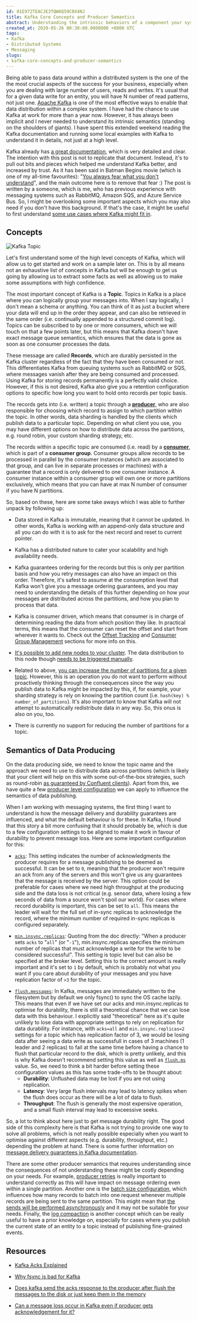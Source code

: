 ```yaml
---
id: 01E972TEACJE3TQW6Q59C0X4NJ
title: Kafka Core Concepts and Producer Semantics 
abstract: Understanding the intrinsic behaviors of a component your system is making use of will make you fear less about it as you will have a better understanding on what might happen under which circumstances. In this post, we will start to understand the core concepts of Kafka as well as diving deep into publishing semantics.
created_at: 2020-05-26 00:30:00.0000000 +0000 UTC
tags:
- Kafka
- Distributed Systems
- Messaging
slugs:
- kafka-core-concepts-and-producer-semantics
---
```


<p id="91d84e99-35a9-4e5b-9914-280efbee84a6" class="">Being able to pass data around within a distributed
    system is the one of the the most crucial aspects of the success for your business, especially when you
    are dealing with large number of users, reads and writes. It&#x27;s usual that for a given data write
    for an entity, you will have N number of read patterns, not just one. <a
        href="https://kafka.apache.org/">Apache Kafka</a> is one of the most effective ways to enable that
    data distribution within a complex system. I have had the chance to use Kafka at work for more than a
    year now. However, it has always been implicit and I never needed to understand its intrinsic semantics
    (standing on the shoulders of giants). I have spent this extended weekend reading the Kafka
    documentation and running some local examples with Kafka to understand it in details, not just at a high
    level.</p>
<p id="831c386d-05a1-46bc-909a-14ed649663be" class="">Kafka already has <a
        href="https://kafka.apache.org/documentation">a great documentation</a>, which is very detailed and
    clear. The intention with this post is not to replicate that document. Instead, it&#x27;s to pull out
    bits and pieces which helped me understand Kafka better, and increased by trust. As it has been said in
    Batman Begins movie (which is one of my all-time favourites): &quot;<a
        href="https://www.magicalquote.com/moviequotes/you-always-fear-what-you-dont-understand/">You always
        fear what you don&#x27;t understand</a>&quot;, and the main outcome here is to remove that fear :)
    The post is written by a someone, which is me, who has previous experience with messaging systems such
    as RabbitMQ, Amazon SQS, and Azure Service Bus. So, I might be overlooking some important aspects which
    you may also need if you don&#x27;t have this background. If that&#x27;s the case, it might be useful to
    first understand <a href="https://kafka.apache.org/documentation/#uses">some use cases where Kafka might
        fit in</a>.</p>
<h2 id="ee274949-d1ca-447e-aa21-db03ad51d1af" class="">Concepts</h2>
<p id="2e13d642-9e0a-46a7-81f7-36f504b75e0f" class="">
</p>
<p>
<img src="https://tugberkugurlu.blob.core.windows.net/bloggyimages/01E972A8Z95PB98E3082YJ1P2M-log_anatomy.png" alt="Kafka Topic" />
</p>
<p id="91f725c1-83dc-47f0-90e2-55c0ba86db27" class="">Let&#x27;s first understand some of the high level
    concepts of Kafka, which will allow us to get started and work on a sample later on. This is by all
    means not an exhaustive list of concepts in Kafka but will be enough to get us going by allowing us to
    extract some facts as well as allowing us to make some assumptions with high confidence.</p>
<p id="e53c9b17-6500-4ca6-9cee-bc21f99dd908" class="">The most important concept of Kafka is a
    <strong>Topic</strong>. Topics in Kafka is a place where you can logically group your messages into.
    When I say logically, I don&#x27;t mean a schema or anything. You can think of it as just a bucket where
    your data will end up in the order they appear, and can also be retrieved in the same order (i.e.
    continually appended to a structured commit log). Topics can be subscribed to by one or more consumers,
    which we will touch on that a few points later, but this means that Kafka doesn&#x27;t have exact
    message queue semantics, which ensures that the data is gone as soon as one consumer processes the data.
</p>
<p id="94138dad-c82c-41e8-89ef-fc56d65c9609" class="">These message are called <strong>Records</strong>,
    which are durably persisted in the Kafka cluster regardless of the fact that they have been consumed or
    not. This differentiates Kafka from queuing systems such as RabbitMQ or SQS, where messages vanish after
    they are being consumed and processed. Using Kafka for storing records permanently is a perfectly valid
    choice. However, if this is not desired, Kafka also give you a retention configuration options to
    specific how long you want to hold onto records per topic basis. </p>
<p id="d9dba195-478a-497e-9d03-3a04e571265b" class="">The records gets into (i.e. written) a topic through a
    <a href="https://kafka.apache.org/documentation/#intro_producers"><strong>producer</strong></a>, who are
    also responsible for choosing which record to assign to which partition within the topic. In other
    words, data sharding is handled by the clients which publish data to a particular topic. Depending on
    what client you use, you may have different options on how to distribute data across the partitions,
    e.g. round robin, your custom sharding strategy, etc.</p>
<p id="cbeac82e-a422-4047-aeab-f29ceaee0a73" class="">The records within a specific topic are consumed (i.e.
    read) by a <a
        href="https://kafka.apache.org/documentation/#intro_consumers"><strong>consumer</strong></a>, which
    is part of a <strong>consumer group</strong>. Consumer groups allow records to be processed in parallel
    by the consumer instances (which are associated to that group, and can live in separate processes or
    machines) with a guarantee that a record is only delivered to one consumer instance. A consumer instance
    within a consumer group will own one or more partitions exclusively, which means that you can have at
    max N number of consumer if you have N partitions.</p>
<p id="c879ef20-895f-43c1-a44f-835dea800f6a" class="">So, based on these, here are some take aways which I
    was able to further unpack by following up:</p>
<ul id="a636bdfa-af19-42f1-8f94-d31454f22312" class="bulleted-list">
    <li>Data stored in Kafka is immutable, meaning that it cannot be updated. In other words, Kafka is
        working with an append-only data structure and all you can do with it is to ask for the next record
        and reset to current pointer.</li>
</ul>
<ul id="dd72b22e-8079-4871-aef2-eeea83300e13" class="bulleted-list">
    <li>Kafka has a distributed nature to cater your scalability and high availability needs.</li>
</ul>
<ul id="0543d407-ec23-4f2c-a8f0-451701cbd62c" class="bulleted-list">
    <li>Kafka guarantees ordering for the records but this is only per partition basis and how you retry
        messages can also have an impact on this order. Therefore, it&#x27;s safest to assume at the
        consumption level that Kafka won&#x27;t give you a message ordering guarantees, and you may need to
        understanding the details of this further depending on how your messages are distributed across the
        partitions, and how you plan to process that data. </li>
</ul>
<ul id="44915cbf-9b6c-4123-aaad-7a24aba376e3" class="bulleted-list">
    <li>Kafka is consumer driven, which means that consumer is in charge of determining reading the data
        from which position they like. In practical terms, this means that the consumer can reset the offset
        and start from wherever it wants to. Check out the <a
            href="https://kafka.apache.org/documentation/#impl_offsettracking">Offset Tracking</a> and <a
            href="https://kafka.apache.org/documentation/#basic_ops_consumer_group">Consumer Group
            Management</a> sections for more info on this.</li>
</ul>
<ul id="205e5f65-a123-42c3-8f19-81ace05b8e98" class="bulleted-list">
    <li><a href="https://kafka.apache.org/documentation/#basic_ops_cluster_expansion">It&#x27;s possible to
            add new nodes to your cluster</a>. The data distribution to this node though <a
            href="https://kafka.apache.org/documentation/#basic_ops_automigrate">needs to be triggered
            manually</a>.</li>
</ul>
<ul id="311e25fe-5b27-4a0a-b2e6-2165a19d7987" class="bulleted-list">
    <li>Related to above, <a href="https://kafka.apache.org/documentation.html#basic_ops_modify_topic">you
            can increase the number of partitions for a given topic</a>. However, this is an operation you
        do not want to perform without proactively thinking through the consequences since the way you
        publish data to Kafka might be impacted by this, if, for example, your sharding strategy is rely on
        knowing the partition count (i.e. <code>hash(key) % number_of_partitions</code>). It&#x27;s also
        important to know that Kafka will not attempt to automatically redistribute data in any way. So,
        this onus is also on you, too.</li>
</ul>
<ul id="724bf185-22ce-4ce5-a796-986961796e9e" class="bulleted-list">
    <li>There is currently no support for reducing the number of partitions for a topic.</li>
</ul>
<h2 id="cc2239f7-0c89-4dd1-bdcb-d9bde4f1cf3a" class="">Semantics of Data Producing</h2>
<p id="b45d7cab-9342-48be-b927-c6ea20b9508c" class="">On the data producing side, we need to know the topic
    name and the approach we need to use to distribute data across partitions (which is likely that your
    client will help on this with some out-of-the-box strategies, such as round-robin <a
        href="https://docs.confluent.io/4.0.0/clients/producer.html">as guaranteed by Confluent
        clients</a>). Apart from this, we have quite a few <a
        href="https://kafka.apache.org/documentation.html#producerconfigs">producer level configuration</a>
    we can apply to influence the semantics of data publishing.</p>
<p id="751e8cc8-4b69-4b51-8df3-f4b2d8dc6ed7" class="">When I am working with messaging systems, the first
    thing I want to understand is how the message delivery and durability guarantees are influenced, and
    what the default behaviour is for these. In Kafka, I found that this story a bit more confusing that it
    should probably be, which is due to a few configuration settings to be aligned to make it work in favour
    of durability to prevent message loss. Here are some important configuration for this:</p>
<ul id="b9d8ed44-c468-4981-9b0b-13c56f09f36b" class="bulleted-list">
    <li><code><a href="https://kafka.apache.org/documentation.html#acks">acks</a></code>: This setting
        indicates the number of acknowledgments the producer requires for a message publishing to be deemed
        as successful. It can be set to <code>0</code>, meaning that the producer won&#x27;t require an ack
        from any of the servers and this won&#x27;t give us any guarantees that the message is received by
        the server. This option could be preferable for cases where we need high throughput at the producing
        side and the data loss is not critical (e.g. sensor data, where losing a few seconds of data from a
        source won&#x27;t spoil our world). For cases where record durability is important, this can be set
        to <code>all</code>. This means the leader will wait for the full set of in-sync replicas to
        acknowledge the record, where the minimum number of required in-sync replicas is configured
        separately.</li>
</ul>
<ul id="d4459335-5203-457b-a408-266ebd92f5c1" class="bulleted-list">
    <li><code><a href="https://kafka.apache.org/documentation.html#min.insync.replicas">min.insync.replicas</a></code>:
        Quoting from the doc directly: &quot;When a producer sets <code>acks</code> to
        &quot;<code>all</code>&quot; (or &quot;<code>-1</code>&quot;), min.insync.replicas specifies the
        minimum number of replicas that must acknowledge a write for the write to be considered
        successful&quot;. This setting is topic level but can also be specified at the broker level. Setting
        this to the correct amount is really important and it&#x27;s set to <code>1</code> by default, which
        is probably not what you want if you care about durability of your messages and you have replication
        factor of <code>&gt;3</code> for the topic.</li>
</ul>
<ul id="a6dc5996-8065-494b-a542-a00fc6b34f2c" class="bulleted-list">
    <li><code><a href="https://kafka.apache.org/documentation.html#flush.messages">flush.messages</a></code>:
        In Kafka, messages are immediately written to the filesystem but by default we only fsync() to sync
        the OS cache lazily. This means that even if we have set our acks and min.insync.replicas to
        optimise for durability, there is still a theoretical chance that we can lose data with this
        behaviour. I explicitly said &quot;theoretical&quot; here as it&#x27;s quite unlikely to lose data
        with appropriate settings to rely on replication for data durability. For instance, with
        <code>acks=all</code> and <code>min.insync.replicas=2</code> settings for a topic which has
        replication factor of 3, we would be losing data after seeing a data write as successfull in cases
        of 3 machines (1 leader and 2 replicas) to fail at the same time before having a chance to flush
        that particular record to the disk, which is pretty unlikely, and this is why Kafka doesn&#x27;t
        recommend setting this value as well as <a
            href="https://kafka.apache.org/documentation.html#flush.ms"><code>flush.ms</code></a> value. So,
        we need to think a bit harder before setting these configuration values as this has some trade-offs
        to be thought about:<ul id="72970d7c-7179-41c6-8b0f-f510c324ebb2" class="bulleted-list">
            <li><strong>Durability</strong>: Unflushed data may be lost if you are not using replication.
            </li>
        </ul>
        <ul id="b6835546-07bf-4311-a2da-824c6f980acf" class="bulleted-list">
            <li><strong>Latency</strong>: Very large flush intervals may lead to latency spikes when the
                flush does occur as there will be a lot of data to flush.</li>
        </ul>
        <ul id="7e7571ab-c4d6-4a13-94f7-35e20b5c9cef" class="bulleted-list">
            <li><strong>Throughput</strong>: The flush is generally the most expensive operation, and a
                small flush interval may lead to exceessive seeks.</li>
        </ul>
    </li>
</ul>
<p id="6ab2286f-f5db-494b-9cb4-51680e9122cf" class="">So, a lot to think about here just to get message
    durability right. The good side of this complexity here is that Kafka is not trying to provide one way
    to solve all problems, which is not really possible especially when you want to optimise against
    different aspects (e.g. durability, throughput, etc.) depending the problem at hand. There is some
    further information on <a href="https://kafka.apache.org/documentation.html#semantics">message delivery
        guarantees in Kafka documentation</a>.</p>
<p id="945a6992-f1cf-4c81-8e36-d49532ced8ad" class="">There are some other producer semantics that requires
    understanding since the consequences of not understanding these might be costly depending on your needs.
    For example, <a href="https://kafka.apache.org/documentation.html#semantics">producer retries</a> is
    really important to understand correctly as this will have impact on message ordering even within a
    single partition. Another one is the <a
        href="https://kafka.apache.org/documentation.html#batch.size">batch size configuration</a>, which
    influences how many records to batch into one request whenever multiple records are being sent to the
    same partition. This might mean that <a
        href="https://kafka.apache.org/documentation.html#design_asyncsend">the sends will be performed
        asynchronously</a> and it may not be suitable for your needs. Finally, the <a
        href="https://kafka.apache.org/documentation.html#compaction">log compaction</a> is another concept
    which can be really useful to have a prior knowledge on, especially for cases where you publish the
    current state of an entity to a topic instead of publishing fine-grained events.</p>
<h2 id="8a618d84-a3bf-4e35-98e3-03698a63a312" class="">Resources</h2>
<ul id="f875d8a2-fd2d-46b6-899f-787842adafda" class="bulleted-list">
    <li><a href="https://medium.com/better-programming/kafka-acks-explained-c0515b3b707e">Kafka Acks
            Explained</a></li>
</ul>
<ul id="14c2c4c5-4fff-4a15-97ac-3c72ae20663f" class="bulleted-list">
    <li><a href="https://link.medium.com/sfm4jiKbL6">Why fsync is bad for Kafka</a></li>
</ul>
<ul id="75cfc68b-ddad-4541-8970-f45ac94c9071" class="bulleted-list">
    <li><a
            href="https://users.kafka.apache.narkive.com/UUQx7UcG/does-kafka-send-the-acks-response-to-the-producer-after-flush-the-messages-to-the-disk-or-just-keep-">Does
            kafka send the acks response to the producer after flush the messages to the disk or just keep
            them in the memory</a></li>
</ul>
<ul id="50279304-d760-4bdf-8607-6012628be5a2" class="bulleted-list">
    <li><a
            href="https://stackoverflow.com/questions/57987591/can-a-message-loss-occur-in-kafka-even-if-producer-gets-acknowledgement-for-it">Can
            a message loss occur in Kafka even if producer gets acknowledgement for it?</a></li>
</ul>